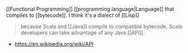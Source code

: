 [[Functional Programming]] [[programming language|Language]] that compiles to [[bytecode]].
I think it's a dialect of [[Lisp]]

>because Scala and [[Java]] compile to compatible bytecode, Scala developers can take advantage of any Java [[API]].
- https://en.wikipedia.org/wiki/API